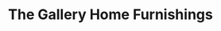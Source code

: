 ---
title: "The Gallery Home Furnishings"
url: /logansport/the-gallery-home-furnishings/
shop: Möbel
---